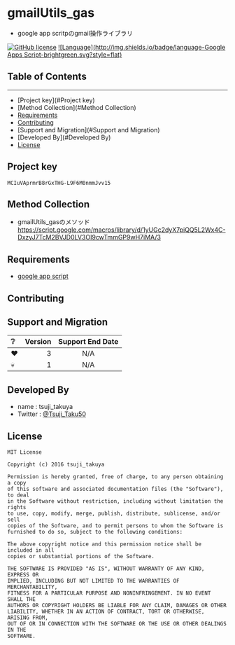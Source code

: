# gmailUtils_gas

- google app scritpのgmail操作ライブラリ

[![GitHub license](https://img.shields.io/badge/license-MIT-brightgreen.svg)](https://github.com/konifar/fab-transformation/blob/master/LICENSE) [![Language](http://img.shields.io/badge/language-Google Apps Script-brightgreen.svg?style=flat)](https://developers.google.com/apps-script/)

## Table of Contents

--------------------------------------------------------------------------------

- [Project key](#Project key)
- [Method Collection](#Method Collection)
- [Requirements](#Requirements)
- [Contributing](#Contributing)
- [Support and Migration](#Support and Migration)
- [Developed By](#Developed By)
- [License](#License)

## Project key

```text
MCIuVAprmrB8rGxTHG-L9F6M0nmmJvv15
```

## Method Collection

- gmailUtils_gasのメソッド<br>
  <https://script.google.com/macros/library/d/1yUGc2dyX7piQQ5L2Wx4C-DxzyJ7TcM2BVJD0LV3OI9cwTmmGP9wH7iMA/3>

## Requirements

- [google app script](https://developers.google.com/apps-script/)

## Contributing

## Support and Migration

| :grey_question: | Version | Support End Date |
|:-----------|------------:|:------------:|
| :heart:       |        3 |     N/A     |
| :skull:     |      1 |    N/A    |


## Developed By

- name : tsuji_takuya
- Twitter : [@Tsuji_Taku50](https://twitter.com/Tsuji_Taku50)

## License

```
MIT License

Copyright (c) 2016 tsuji_takuya

Permission is hereby granted, free of charge, to any person obtaining a copy
of this software and associated documentation files (the "Software"), to deal
in the Software without restriction, including without limitation the rights
to use, copy, modify, merge, publish, distribute, sublicense, and/or sell
copies of the Software, and to permit persons to whom the Software is
furnished to do so, subject to the following conditions:

The above copyright notice and this permission notice shall be included in all
copies or substantial portions of the Software.

THE SOFTWARE IS PROVIDED "AS IS", WITHOUT WARRANTY OF ANY KIND, EXPRESS OR
IMPLIED, INCLUDING BUT NOT LIMITED TO THE WARRANTIES OF MERCHANTABILITY,
FITNESS FOR A PARTICULAR PURPOSE AND NONINFRINGEMENT. IN NO EVENT SHALL THE
AUTHORS OR COPYRIGHT HOLDERS BE LIABLE FOR ANY CLAIM, DAMAGES OR OTHER
LIABILITY, WHETHER IN AN ACTION OF CONTRACT, TORT OR OTHERWISE, ARISING FROM,
OUT OF OR IN CONNECTION WITH THE SOFTWARE OR THE USE OR OTHER DEALINGS IN THE
SOFTWARE.
```
